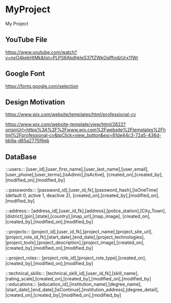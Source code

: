 # MyProject
My Project


## YouTube File
https://www.youtube.com/watch?v=nxO4kekHtMk&list=PLPS6AkdhkIeS37fZWkOsIffodzUrx11Wr

## Google Font
https://fonts.google.com/selection

## Design Motivation
https://www.wix.com/website/templates/html/professional-cv

https://www.wix.com/website-template/view/html/2622?originUrl=https%3A%2F%2Fwww.wix.com%2Fwebsite%2Ftemplates%2Fhtml%2Fprofessional-cv&tpClick=view_button&esi=81de44c3-72a5-436d-bb9a-d65a2775f6eb

## DataBase
:::users:::
[user_id],[user_first_name],[user_last_name],[user_email],[user_phone],[user_terms],[isAdmin],[isActive],
[created_on],[created_by],[modified_on],[modified_by]

:::passwords:::
[password_id],[user_id_fk],[password_hash],[isOneTime](default 0, active 1, deactive 2),
[created_on],[created_by],[modified_on],[modified_by]

:::address:::
[address_id],[user_id_fk],[address],[police_station],[City_Town],[district],[pin],[state],[country],[map_url],[map_image],
[created_on],[created_by],[modified_on],[modified_by]

:::projects:::
[project_id],[user_id_fk],[project_name],[project_site_url],[project_role_id_fk],[start_date],[end_date],[project_technologies],[project_tools],[project_description],[project_image],[created_on],[created_by],[modified_on],[modified_by]

:::project_roles:::
[project_role_id],[project_role_type],[created_on],[created_by],[modified_on],[modified_by]

:::technical_skills:::
[technical_skill_id],[user_id_fk],[skill_name],[rating_scale],[created_on],[created_by],[modified_on],[modified_by]
:::educations:::
[education_id],[institution_name],[degree_name],[start_date],[end_date],[isContinue],[institution_address],[degree_detail],[created_on],[created_by],[modified_on],[modified_by]
